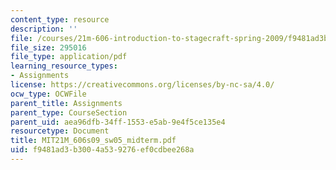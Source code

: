 ```yaml
---
content_type: resource
description: ''
file: /courses/21m-606-introduction-to-stagecraft-spring-2009/f9481ad3b3004a539276ef0cdbee268a_MIT21M_606s09_sw05_midterm.pdf
file_size: 295016
file_type: application/pdf
learning_resource_types:
- Assignments
license: https://creativecommons.org/licenses/by-nc-sa/4.0/
ocw_type: OCWFile
parent_title: Assignments
parent_type: CourseSection
parent_uid: aea96dfb-34ff-1553-e5ab-9e4f5ce135e4
resourcetype: Document
title: MIT21M_606s09_sw05_midterm.pdf
uid: f9481ad3-b300-4a53-9276-ef0cdbee268a
---
```

